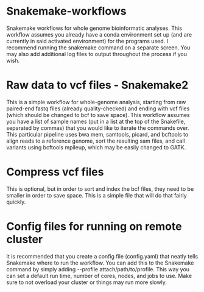 # Snakemake-workflows
Snakemake workflows for whole genome bioinformatic analyses. This workflow assumes you already have a conda environment set up (and are currently in said activated environment) for the programs used. I recommend running the snakemake command on a separate screen. You may also add additional log files to output throughout the process if you wish. 

# Raw data to vcf files - Snakemake2
This is a simple workflow for whole-genome analysis, starting from raw paired-end fastq files (already quality-checked) and ending with vcf files (which should be changed to bcf to save space). 
This workflow assumes you have a list of sample names (put in a list at the top of the Snakefile, separated by commas) that you would like to iterate the commands over.
This particular pipeline uses bwa mem, samtools, picard, and bcftools to align reads to a reference genome, sort the resulting sam files, and call variants using bcftools mpileup, which may be easily changed to GATK. 

# Compress vcf files
This is optional, but in order to sort and index the bcf files, they need to be smaller in order to save space. This is a simple file that will do that fairly quickly. 

# Config files for running on remote cluster
It is recommended that you create a config file (config.yaml) that neatly tells Snakemake where to run the workflow. You can add this to the Snakemake command by simply adding --profile attach/path/to/profile. This way you can set a default run time, number of cores, nodes, and jobs to use. Make sure to not overload your cluster or things may run more slowly. 
